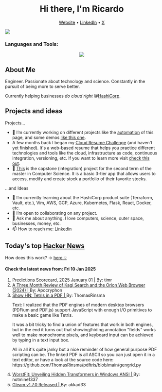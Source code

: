 
<!-- This is an HTML comment in your markdown file -->

<h1 align="center">Hi there, I'm Ricardo</h1>
<p align="center">
  <a href="ricardorompar.com">Website</a> •
  <a href="https://www.linkedin.com/in/ricardo-romero-paredes/">LinkedIn</a> •
  <a href="https://twitter.com/ricardorompar">X</a>
</p>
<img src="https://badges.pufler.dev/visits/{ricardorompar}/{ricardorompar}"/>

<h3 align="left">Languages and Tools:</h3>
<p align="center">
  <a href="https://skillicons.dev">
    <img src="https://skillicons.dev/icons?i=terraform,aws,gcp,azure,git,python,kubernetes,react,js,docker,ubuntu" />
  </a>
</p>

<h2>About Me</h2>
Engineer. Passionate about technology and science. Constantly in the pursuit of being more to serve better.

Currently helping businesses <i>do cloud right</i> @<a href="https://github.com/hashicorp">HashiCorp</a>.

<h2>Projects and ideas</h2>
Projects...
<ul>
  <li>🔭 I’m currently working on different projects like the <a href="https://github.com/ricardorompar/ricardorompar/blob/main/automate.py">automation</a> of this page, and some demos <a href="https://github.com/ricardorompar/boundary-ansible-demo">like this one</a>.
  </li>

  <li >A few months back I began my <a href="https://github.com/ricardorompar/cloudResumeChallenge">Cloud Resume Challenge</a> (and haven't yet finished). It's a web-based resume that helps you practice different technologies and tools like the cloud, infrastructure as code, continuous integration, versioning, etc. If you want to learn more visit <a href="https://cloudresumechallenge.dev/docs/the-challenge/aws/">check this out</a>.
  </li>

  <li>🔭 <a href="https://github.com/ricardorompar/capstoneT2">This</a> is the capstone (integration) project for the second term of the master in Computer Science. It is a basic 3-tier app that allows users to access, modify and create stock a portfolio of their favorite stocks.
  </li>
</ul>
...and Ideas
<ul>
  <li>🌱 I’m currently learning about the HashiCorp product suite (Terraform, Vault, etc.), Vim, AWS, GCP, Azure, Kubernetes, Flask, React, Docker, etc.
  </li>
  <li>👯 I’m open to collaborating on any project.</li>
  <li>💬 Ask me about anything. I love computers, science, outer space, businesses, money, etc.</li>
  <li>📫 How to reach me: <a href="https://www.linkedin.com/in/ricardo-romero-paredes/">Linkedin</a></li>
</ul>

<h2>Today's top <a href='https://news.ycombinator.com/'>Hacker News</a></h2>
How does this work? -> <a href='./AUTOMATIC.md'>here 💡</a>

<h4>Check the latest news from: Fri 10 Jan 2025</h4>
<ol>
<li>
    <a href=https://rodneybrooks.com/predictions-scorecard-2025-january-01/>
        Predictions Scorecard, 2025 January 01 |
    </a>
    By: timr
</li>

<li>
    <a href=https://flatfootfox.com/a-three-month-review-of-kagi-search-the-orion-web-browser/>
        A Three Month Review of Kagi Search and the Orion Web Browser (2024) |
    </a>
    By: Apocryphon
</li>

<li>
    <a href=https://th0mas.nl/downloads/pdftris.pdf>
        Show HN: Tetris in a PDF |
    </a>
    By: ThomasRinsma
</li>

<p>
Text: I realized that the PDF engines of modern desktop browsers (PDFium and PDF.js) support JavaScript with enough I&#x2F;O primitives to make a basic game like Tetris.<p>It was a bit tricky to find a union of features that work in both engines, but in the end it turns out that showing&#x2F;hiding annotation &quot;fields&quot; works well to make monochrome pixels, and keyboard input can be achieved by typing in a text input box.<p>All in all it&#x27;s quite janky but a nice reminder of how general purpose PDF scripting can be. The linked PDF is all ASCII so you can just open it in a text editor, or have a look at the source code here: <a href="https:&#x2F;&#x2F;github.com&#x2F;ThomasRinsma&#x2F;pdftris&#x2F;blob&#x2F;main&#x2F;gengrid.py">https:&#x2F;&#x2F;github.com&#x2F;ThomasRinsma&#x2F;pdftris&#x2F;blob&#x2F;main&#x2F;gengrid.py</a> </br>
</p>

<li>
    <a href=https://blog.orange.tw/posts/2025-01-worstfit-unveiling-hidden-transformers-in-windows-ansi/>
        WorstFit: Unveiling Hidden Transformers in Windows ANSI |
    </a>
    By: notmine1337
</li>

<li>
    <a href=https://gleam.run/news/improved-performance-and-publishing/>
        Gleam v1.7.0 Released |
    </a>
    By: akkad33
</li>
</ol>